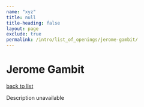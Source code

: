 ```yaml
---
name: "xyz"
title: null
title-heading: false
layout: page
exclude: true
permalink: /intro/list_of_openings/jerome-gambit/
---
```


# Jerome Gambit

[back to list](../../list_of_openings)

Description unavailable